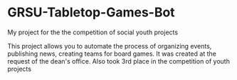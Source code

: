 # GRSU-Tabletop-Games-Bot
My project for the the competition of social youth projects

This project allows you to automate the process of organizing events, publishing news, creating teams for board games.
It was created at the request of the dean's office. Also took 3rd place in the competition of youth projects

